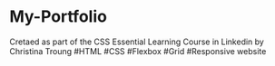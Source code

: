 # My-Portfolio
Cretaed as part of the CSS Essential Learning Course in Linkedin by Christina Troung
#HTML #CSS #Flexbox #Grid #Responsive website
